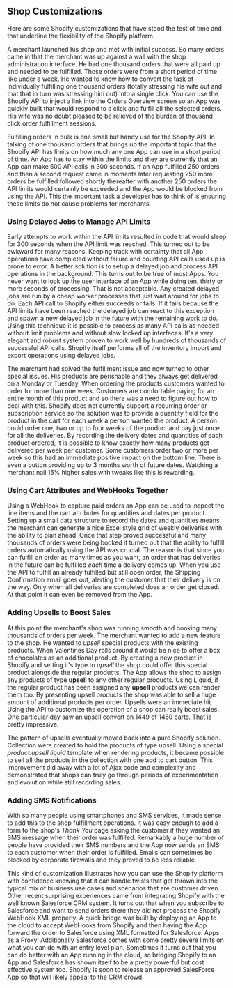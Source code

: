 ## Shop Customizations ##

Here are some Shopify customizations that have stood the test of time and that underline the flexibility of the Shopify platform. 

A merchant launched his shop and met with initial success. So many orders came in that the merchant was up against a wall with the shop administration interface. He had one thousand orders that were all paid up and needed to be fulfilled. Those orders were from a short period of time like under a week. He wanted to know how to convert the task of individually fulfilling one thousand orders (totally stressing his wife out and that that in turn was stressing him out) into a single click. You can use the Shopify API to inject a link into the Orders Overview screen so an App was quickly built that would respond to a click and fulfill all the selected orders. His wife was no doubt pleased to be relieved of the burden of thousand click order fulfillment sessions. 

Fulfilling orders in bulk is one small but handy use for the Shopify API. In talking of one thousand orders that brings up the important topic that the Shopify API has limits on how much any one App can use in a short period of time. An App has to stay within the limits and they are currently that an App can make 500 API calls in 300 seconds. If an App fulfilled 250 orders and then a second request came in moments later requesting 250 more orders be fulfilled followed shortly thereafter with another 250 orders the API limits would certainly be exceeded and the App would be blocked from using the API. This the important task a developer has to think of is ensuring these limits do not cause problems for merchants.

### Using Delayed Jobs to Manage API Limits ###

Early attempts to work within the API limits resulted in code that would sleep for 300 seconds when the API limit was reached. This turned out to be awkward for many reasons. Keeping track with certainty that all App operations have completed without failure and counting API calls used up is prone to error. A better solution is to setup a delayed job and process API operations in the background. This turns out to be true of most Apps. You never want to lock up the user interface of an App while doing ten, thirty or more seconds of processing. That is not acceptable. Any created delayed jobs are run by a cheap worker processes that just wait around for jobs to do. Each API call to Shopify either succeeds or fails. If it fails because the API limits have been reached the delayed job can react to this exception and spawn a new delayed job in the future with the remaining work to do. Using this technique it is possible to process as many API calls as needed without limit problems and without slow locked up interfaces. It's a very elegant and robust system proven to work well by hundreds of thousands of successful API calls. Shopify itself performs all of the inventory import and export operations using delayed jobs.

The merchant had solved the fulfillment issue and now turned to other special issues. His products are perishable and they always get delivered on a Monday or Tuesday. When ordering the products customers wanted to order for more than one week. Customers are comfortable paying for an entire month of this product and so there was a need to figure out how to deal with this. Shopify does not currently support a recurring order or subscription service so the solution was to provide a quantity field for the product in the cart for each week a person wanted the product. A person could order one, two or up to four weeks of the product and pay just once for all the deliveries. By recording the delivery dates and quantities of each product ordered, it is possible to know exactly how many products get delivered per week per customer. Some customers order two or more per week so this had an immediate positive impact on the bottom line. There is even a button providing up to 3 months worth of future dates. Watching a merchant nail 15% higher sales with tweaks like this is rewarding.

### Using Cart Attributes and WebHooks Together ###

Using a WebHook to capture paid orders an App can be used to inspect the line items and the cart attributes for quantities and dates per product. Setting up a small data structure to record the dates and quantities means the merchant can generate a nice Excel style grid of weekly deliveries with the ability to plan ahead. Once that step proved successful and many thousands of orders were being booked it turned out that the ability to fulfill orders automatically using the API was crucial. The reason is that since you can fulfill an order as many times as you want, an order that has deliveries in the future can be fulfilled *each* time a delivery comes up. When you use the API to fulfill an already fulfilled but still open order, the Shipping Confirmation email goes out, alerting the customer that their delivery is on the way. Only when all deliveries are completed does an order get closed. At that point it can even be removed from the App.

### Adding Upsells to Boost Sales ###

At this point the merchant's shop was running smooth and booking many thousands of orders per week. The merchant wanted to add a new feature to the shop. He wanted to *upsell* special products with the existing products. When Valentines Day rolls around it would be nice to offer a box of chocolates as an additional product. By creating a new product in Shopify and setting it's type to *upsell* the shop could offer this special product alongside the regular products. The App allows the shop to assign any products of type **upsell** to any other regular products. Using Liquid, if the regular product has been assigned any **upsell** products we can render them too. By presenting upsell products the shop was able to sell a huge amount of additional products per order. Upsells were an immediate hit. Using the API to customize the operation of a shop can really boost sales. One particular day saw an upsell convert on 1449 of 1450 carts. That is pretty impressive.

The pattern of upsells eventually moved back into a pure Shopify solution. Collection were created to hold the products of type upsell. Using a special _product.upsell.liquid_ template when rendering products, it became possible to sell all the products in the collection with one add to cart button. This improvement did away with a lot of Ajax code and complexity and demonstrated that shops can truly go through periods of experimentation and evolution while still recording sales.

### Adding SMS Notifications ###

With so many people using smartphones and SMS services, it made sense to add this to the shop fulfillment operations. It was easy enough to add a form to the shop's *Thank You* page asking the customer if they wanted an SMS message when their order was fulfilled. Remarkably a huge number of people have provided their SMS numbers and the App now sends an SMS to each customer when their order is fulfilled. Emails can sometimes be blocked by corporate firewalls and they proved to be less reliable.

This kind of customization illustrates how you can use the Shopify platform with confidence knowing that it can handle twists that get thrown into the typical mix of business use cases and scenarios that are customer driven. Other recent surprising experiences came from integrating Shopify with the well known Salesforce CRM system. It turns out that when you subscribe to Salesforce and want to send orders there they did not process the Shopify WebHook XML properly. A quick bridge was built by deploying an App to the cloud to accept WebHooks from Shopify and then having the App forward the order to Salesforce using XML formatted for Salesforce. Apps as a Proxy! Additionally Salesforce comes with some pretty severe limits on what you can do with an entry level plan. Sometimes it turns out that you can do better with an App running in the cloud, so bridging Shopify to an App and Salesforce has shown itself to be a pretty powerful but cost effective system too. Shopify is soon to release an approved SalesForce App so that will likely appeal to the CRM crowd.

